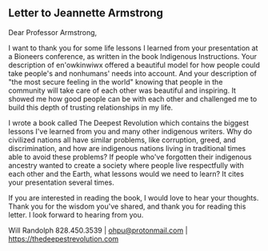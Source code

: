 ## Letter to Jeannette Armstrong

Dear Professor Armstrong,

I want to thank you for some life lessons I learned from your presentation at a Bioneers conference, as written in the book Indigenous Instructions. Your description of en'owkinwiwx offered a beautiful model for how people could take people's and nonhumans' needs into account. And your description of "the most secure feeling in the world" knowing that people in the community will take care of each other was beautiful and inspiring. It showed me how good people can be with each other and challenged me to build this depth of trusting relationships in my life.

I wrote a book called The Deepest Revolution which contains the biggest lessons I've learned from you and many other indigenous writers. Why do civilized nations all have similar problems, like corruption, greed, and discrimination, and how are indigenous nations living in traditional times able to avoid these problems? If people who've forgotten their indigenous ancestry wanted to create a society where people live respectfully with each other and the Earth, what lessons would we need to learn? It cites your presentation several times.

If you are interested in reading the book, I would love to hear your thoughts. Thank you for the wisdom you've shared, and thank you for reading this letter. I look forward to hearing from you.

Will Randolph
828.450.3539 | ohpu@protonmail.com | https://thedeepestrevolution.com


